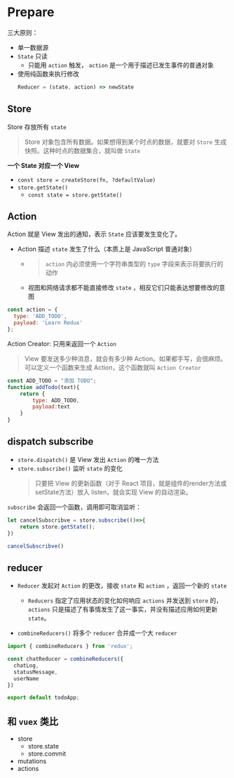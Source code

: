 # Prepare

三大原则：
- 单一数据源
- `State` 只读
  - 只能用 `action` 触发， `action` 是一个用于描述已发生事件的普通对象
- 使用纯函数来执行修改
  ```javascript
  Reducer = (state, action) => newState 
  ```

## Store
Store 存放所有 `state`

> Store 对象包含所有数据。如果想得到某个时点的数据，就要对 `Store` 生成快照。这种时点的数据集合，就叫做 `State`

**一个 State 对应一个 View**

- `const store = createStore(fn, ?defaultValue)`
- `store.getState()`
  - `const state = store.getState()`

## Action

Action 就是 View 发出的通知，表示 `State` 应该要发生变化了。

- Action  描述 `state` 发生了什么（本质上是 JavaScript 普通对象）
  - > `action` 内必须使用一个字符串类型的 `type` 字段来表示将要执行的动作
  - 视图和网络请求都不能直接修改 `state` ，相反它们只能表达想要修改的意图

```javascript
const action = {
  type: 'ADD_TODO',
  payload: 'Learn Redux'
};
```


Action Creator: 只用来返回一个 `Action`
> View 要发送多少种消息，就会有多少种 Action。如果都手写，会很麻烦。可以定义一个函数来生成 Action，这个函数就叫 `Action Creator`

```javascript
const ADD_TODO = "添加 TODO";
function addTodo(text){
    return {
        type: ADD_TODO,
        payload:text
    }
}
```

## dispatch subscribe
- `store.dispatch()` 是 View 发出 `Action` 的唯一方法
- `store.subscribe()` 监听 `state` 的变化
  > 只要把 View 的更新函数（对于 React 项目，就是组件的render方法或setState方法）放入 listen，就会实现 View 的自动渲染。


`subscribe` 会返回一个函数，调用即可取消监听：
```javascript
let cancelSubscribve = store.subscribe(()=>{
    return store.getState();
})

cancelSubscribve()
```



## reducer
- `Reducer` 发起对 `Action` 的更改，接收 `state` 和 `action` ，返回一个新的 `state`
  - `Reducers` 指定了应用状态的变化如何响应 `actions` 并发送到 `store` 的，`actions` 只是描述了有事情发生了这一事实，并没有描述应用如何更新 `state`。 

- `combineReducers()` 将多个 `reducer` 合并成一个大 `reducer`
```javascript
import { combineReducers } from 'redux';

const chatReducer = combineReducers({
  chatLog,
  statusMessage,
  userName
})

export default todoApp;
```




## 和 `vuex` 类比

- store
  - store.state
  - store.commit
- mutations
- actions





